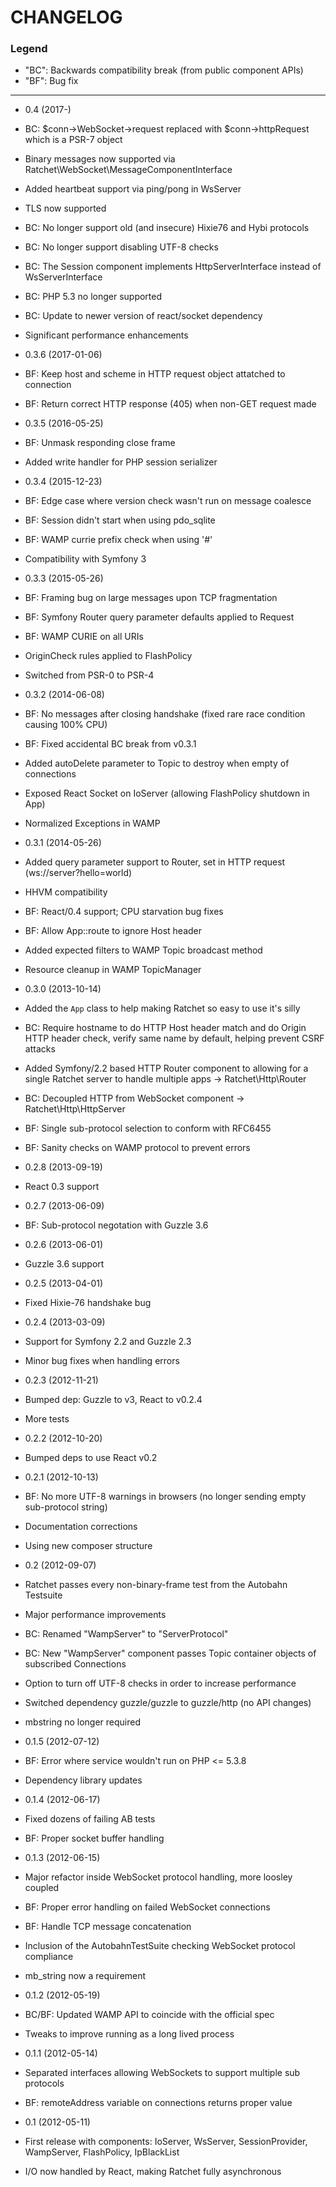 CHANGELOG
=========

### Legend

* "BC": Backwards compatibility break (from public component APIs)
* "BF": Bug fix

---

* 0.4 (2017-)

 * BC: $conn->WebSocket->request replaced with $conn->httpRequest which is a PSR-7 object
 * Binary messages now supported via Ratchet\WebSocket\MessageComponentInterface
 * Added heartbeat support via ping/pong in WsServer
 * TLS now supported
 * BC: No longer support old (and insecure) Hixie76 and Hybi protocols
 * BC: No longer support disabling UTF-8 checks
 * BC: The Session component implements HttpServerInterface instead of WsServerInterface
 * BC: PHP 5.3 no longer supported
 * BC: Update to newer version of react/socket dependency
 * Significant performance enhancements

* 0.3.6 (2017-01-06)
 * BF: Keep host and scheme in HTTP request object attatched to connection
 * BF: Return correct HTTP response (405) when non-GET request made

* 0.3.5 (2016-05-25)

 * BF: Unmask responding close frame
 * Added write handler for PHP session serializer

* 0.3.4 (2015-12-23)

 * BF: Edge case where version check wasn't run on message coalesce
 * BF: Session didn't start when using pdo_sqlite
 * BF: WAMP currie prefix check when using '#'
 * Compatibility with Symfony 3

* 0.3.3 (2015-05-26)

 * BF: Framing bug on large messages upon TCP fragmentation
 * BF: Symfony Router query parameter defaults applied to Request
 * BF: WAMP CURIE on all URIs
 * OriginCheck rules applied to FlashPolicy
 * Switched from PSR-0 to PSR-4

* 0.3.2 (2014-06-08)

 * BF: No messages after closing handshake (fixed rare race condition causing 100% CPU)
 * BF: Fixed accidental BC break from v0.3.1
 * Added autoDelete parameter to Topic to destroy when empty of connections
 * Exposed React Socket on IoServer (allowing FlashPolicy shutdown in App)
 * Normalized Exceptions in WAMP

* 0.3.1 (2014-05-26)

 * Added query parameter support to Router, set in HTTP request (ws://server?hello=world)
 * HHVM compatibility
 * BF: React/0.4 support; CPU starvation bug fixes
 * BF: Allow App::route to ignore Host header
 * Added expected filters to WAMP Topic broadcast method
 * Resource cleanup in WAMP TopicManager

* 0.3.0 (2013-10-14)

 * Added the `App` class to help making Ratchet so easy to use it's silly
 * BC: Require hostname to do HTTP Host header match and do Origin HTTP header check, verify same name by default, helping prevent CSRF attacks
 * Added Symfony/2.2 based HTTP Router component to allowing for a single Ratchet server to handle multiple apps -> Ratchet\Http\Router
 * BC: Decoupled HTTP from WebSocket component -> Ratchet\Http\HttpServer
 * BF: Single sub-protocol selection to conform with RFC6455
 * BF: Sanity checks on WAMP protocol to prevent errors

* 0.2.8 (2013-09-19)

 * React 0.3 support

* 0.2.7 (2013-06-09)

 * BF: Sub-protocol negotation with Guzzle 3.6

* 0.2.6 (2013-06-01)

 * Guzzle 3.6 support

* 0.2.5 (2013-04-01)

 * Fixed Hixie-76 handshake bug

* 0.2.4 (2013-03-09)

 * Support for Symfony 2.2 and Guzzle 2.3
 * Minor bug fixes when handling errors

* 0.2.3 (2012-11-21)

 * Bumped dep: Guzzle to v3, React to v0.2.4
 * More tests

* 0.2.2 (2012-10-20)

 * Bumped deps to use React v0.2

* 0.2.1 (2012-10-13)

 * BF: No more UTF-8 warnings in browsers (no longer sending empty sub-protocol string)
 * Documentation corrections
 * Using new composer structure

* 0.2 (2012-09-07)

 * Ratchet passes every non-binary-frame test from the Autobahn Testsuite
 * Major performance improvements
 * BC: Renamed "WampServer" to "ServerProtocol"
 * BC: New "WampServer" component passes Topic container objects of subscribed Connections
 * Option to turn off UTF-8 checks in order to increase performance
 * Switched dependency guzzle/guzzle to guzzle/http (no API changes)
 * mbstring no longer required

* 0.1.5 (2012-07-12)

 * BF: Error where service wouldn't run on PHP <= 5.3.8
 * Dependency library updates

* 0.1.4 (2012-06-17)

 * Fixed dozens of failing AB tests
 * BF: Proper socket buffer handling

* 0.1.3 (2012-06-15)

 * Major refactor inside WebSocket protocol handling, more loosley coupled
 * BF: Proper error handling on failed WebSocket connections
 * BF: Handle TCP message concatenation
 * Inclusion of the AutobahnTestSuite checking WebSocket protocol compliance
 * mb_string now a requirement

* 0.1.2 (2012-05-19)

 * BC/BF: Updated WAMP API to coincide with the official spec
 * Tweaks to improve running as a long lived process

* 0.1.1 (2012-05-14)

 * Separated interfaces allowing WebSockets to support multiple sub protocols
 * BF: remoteAddress variable on connections returns proper value

* 0.1 (2012-05-11)

 * First release with components: IoServer, WsServer, SessionProvider, WampServer, FlashPolicy, IpBlackList
 * I/O now handled by React, making Ratchet fully asynchronous
